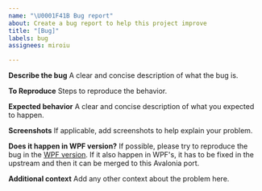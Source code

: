 ```yaml
---
name: "\U0001F41B Bug report"
about: Create a bug report to help this project improve
title: "[Bug]"
labels: bug
assignees: miroiu

---
```


<!--
  Hi! 
  
  All fields are optional and are present only to guide you.
  Thanks for contributing!
-->

**Describe the bug**
A clear and concise description of what the bug is.

**To Reproduce**
Steps to reproduce the behavior.

**Expected behavior**
A clear and concise description of what you expected to happen.

**Screenshots**
If applicable, add screenshots to help explain your problem.

**Does it happen in WPF version?**
If possible, please try to reproduce the bug in the [WPF version](https://github.com/miroiu/nodify). If it also happen in WPF's, it has to be fixed in the upstream and then it can be merged to this Avalonia port.

**Additional context**
Add any other context about the problem here.
